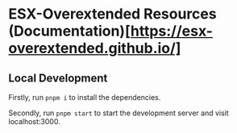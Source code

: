 # ESX-Overextended Resources (Documentation)[https://esx-overextended.github.io/]

## Local Development

Firstly, run `pnpm i` to install the dependencies.

Secondly, run `pnpm start` to start the development server and visit localhost:3000.